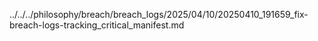 ../../../philosophy/breach/breach_logs/2025/04/10/20250410_191659_fix-breach-logs-tracking_critical_manifest.md